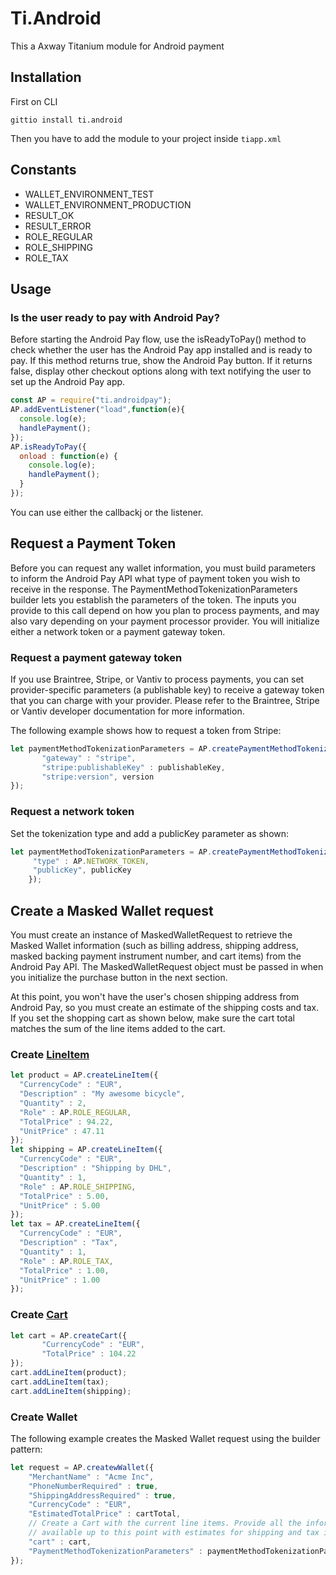 # Ti.Android

This a Axway Titanium module for Android payment

## Installation

First on CLI
```
gittio install ti.android
```

Then you have to add the module to your project inside `tiapp.xml`
## Constants

* WALLET_ENVIRONMENT_TEST
* WALLET_ENVIRONMENT_PRODUCTION
* RESULT_OK
* RESULT_ERROR
* ROLE_REGULAR
* ROLE_SHIPPING
* ROLE_TAX


## Usage

### Is the user ready to pay with Android Pay?

Before starting the Android Pay flow, use the isReadyToPay() method to check whether the user has the Android Pay app installed and is ready to pay. If this method returns true, show the Android Pay button. If it returns false, display other checkout options along with text notifying the user to set up the Android Pay app.

```javascript
const AP = require("ti.androidpay");
AP.addEventListener("load",function(e){
  console.log(e);
  handlePayment();
});
AP.isReadyToPay({
  onload : function(e) {
    console.log(e);
    handlePayment();
  }
});
```
You can use either the callbackj or the listener.

## Request a Payment Token

Before you can request any wallet information, you must build parameters to inform the Android Pay API what type of payment token you wish to receive in the response. The PaymentMethodTokenizationParameters builder lets you establish the parameters of the token. The inputs you provide to this call depend on how you plan to process payments, and may also vary depending on your payment processor provider. You will initialize either a network token or a payment gateway token.

### Request a payment gateway token

If you use Braintree, Stripe, or Vantiv to process payments, you can set provider-specific parameters (a publishable key) to receive a gateway token that you can charge with your provider. Please refer to the Braintree, Stripe or Vantiv developer documentation for more information.

The following example shows how to request a token from Stripe:

```javascript
let paymentMethodTokenizationParameters = AP.createPaymentMethodTokenizationParameters({
       "gateway" : "stripe",  
       "stripe:publishableKey" : publishableKey,  
       "stripe:version", version
});  
 ```
### Request a network token

Set the tokenization type and add a publicKey parameter as shown:
```javascript
let paymentMethodTokenizationParameters = AP.createPaymentMethodTokenizationParameters({  
     "type" : AP.NETWORK_TOKEN,
     "publicKey", publicKey
    }); 
```    
## Create a Masked Wallet request

You must create an instance of MaskedWalletRequest to retrieve the Masked Wallet information (such as billing address, shipping address, masked backing payment instrument number, and cart items) from the Android Pay API. The MaskedWalletRequest object must be passed in when you initialize the purchase button in the next section.

At this point, you won't have the user's chosen shipping address from Android Pay, so you must create an estimate of the shipping costs and tax. If you set the shopping cart as shown below, make sure the cart total matches the sum of the line items added to the cart.


### Create [LineItem](https://developers.google.com/android/reference/com/google/android/gms/wallet/LineItem?hl=bg)

```javascript
let product = AP.createLineItem({
  "CurrencyCode" : "EUR",
  "Description" : "My awesome bicycle",
  "Quantity" : 2,
  "Role" : AP.ROLE_REGULAR,
  "TotalPrice" : 94.22,	
  "UnitPrice" : 47.11
});
let shipping = AP.createLineItem({
  "CurrencyCode" : "EUR",
  "Description" : "Shipping by DHL",
  "Quantity" : 1,
  "Role" : AP.ROLE_SHIPPING,
  "TotalPrice" : 5.00,	
  "UnitPrice" : 5.00
});
let tax = AP.createLineItem({
  "CurrencyCode" : "EUR",
  "Description" : "Tax",
  "Quantity" : 1,
  "Role" : AP.ROLE_TAX,
  "TotalPrice" : 1.00,	
  "UnitPrice" : 1.00
});
```

### Create [Cart](https://developers.google.com/android/reference/com/google/android/gms/wallet/Cart)

```javascript
let cart = AP.createCart({
       "CurrencyCode" : "EUR",
       "TotalPrice" : 104.22
});
cart.addLineItem(product);
cart.addLineItem(tax);
cart.addLineItem(shipping);
```

### Create Wallet

The following example creates the Masked Wallet request using the builder pattern:

```javascript
let request = AP.createwWallet({  
    "MerchantName" : "Acme Inc",  
    "PhoneNumberRequired" : true,  
    "ShippingAddressRequired" : true, 
    "CurrencyCode" : "EUR",  
    "EstimatedTotalPrice" : cartTotal,  
    // Create a Cart with the current line items. Provide all the information  
    // available up to this point with estimates for shipping and tax included.  
    "cart" : cart,
    "PaymentMethodTokenizationParameters" : paymentMethodTokenizationParameters
});

```
